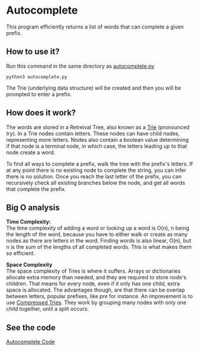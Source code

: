 # Autocomplete
This program efficiently returns a list of words that can complete a given
prefix.

## How to use it?
Run this command in the same directory as [autocomplete.py](autocomplete.py)
```
python3 autocomplete.py
```
The Trie (underlying data structure) will be created and then you will be
prompted to enter a prefix.


## How does it work?
The words are stored in a Retreival Tree, also known as a 
[Trie](https://en.wikipedia.org/wiki/Trie) (pronounced *try*). In a Trie
nodes contain letters. These nodes can have child nodes, representing more
letters. Nodes also contain a boolean value determining if that node is a
terminal node, in which case, the letters leading up to that node create a
word.

To find all ways to complete a prefix, walk the tree with the prefix's
letters. If at any point there is no existing node to complete the string,
you can infer there is no solution. Once you reach the last letter of the
prefix, you can recursively check all existing branches below the node,
and get all words that complete the prefix.

## Big O analysis
**Time Complexity:**  
The time complexity of adding a word or looking up a word is O(n), n being
the length of the word, because you have to either walk or create as many nodes
as there are letters in the word. Finding words is also linear, O(n), but n is
the sum of the lengths of all completed words. This is what makes them so
efficient.

**Space Complexity**  
The space complexity of Tries is where it suffers. Arrays or dictionaries
allocate extra memory than needed, and they are required to store node's
children. That means for every node, even if it only has one child, extra
space is allocated. The advantages though, are that there can be overlap
between letters, popular prefixes, like *pre* for instance. An imprevement is
to use [Compressed Tries](https://people.ok.ubc.ca/ylucet/DS/CompressedTrie.html).
They work by grouping many nodes with only one child together, until a split
occurs.

## See the code
[Autocomplete Code](autocomplete.py)